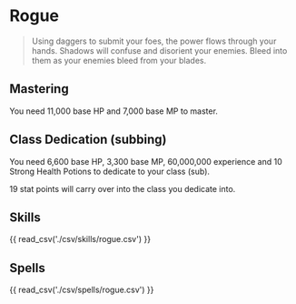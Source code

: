 # Rogue

> Using daggers to submit your foes, the power flows through your hands. Shadows will confuse and disorient your enemies. Bleed into them as your enemies bleed from your blades.

## Mastering

You need 11,000 base HP and 7,000 base MP to master.

## Class Dedication (subbing)

You need 6,600 base HP, 3,300 base MP, 60,000,000 experience and 10 Strong Health Potions to dedicate to your class (sub).

19 stat points will carry over into the class you dedicate into.

## Skills

{{ read_csv('./csv/skills/rogue.csv') }}

## Spells

{{ read_csv('./csv/spells/rogue.csv') }}
